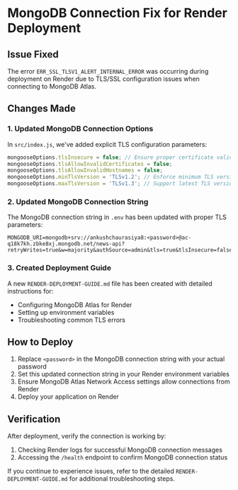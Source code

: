 # MongoDB Connection Fix for Render Deployment

## Issue Fixed

The error `ERR_SSL_TLSV1_ALERT_INTERNAL_ERROR` was occurring during deployment on Render due to TLS/SSL configuration issues when connecting to MongoDB Atlas.

## Changes Made

### 1. Updated MongoDB Connection Options

In `src/index.js`, we've added explicit TLS configuration parameters:

```javascript
mongooseOptions.tlsInsecure = false; // Ensure proper certificate validation
mongooseOptions.tlsAllowInvalidCertificates = false;
mongooseOptions.tlsAllowInvalidHostnames = false;
mongooseOptions.minTlsVersion = 'TLSv1.2'; // Enforce minimum TLS version
mongooseOptions.maxTlsVersion = 'TLSv1.3'; // Support latest TLS version
```

### 2. Updated MongoDB Connection String

The MongoDB connection string in `.env` has been updated with proper TLS parameters:

```
MONGODB_URI=mongodb+srv://ankushchaurasiya8:<password>@ac-q18k7kh.zbke8xj.mongodb.net/news-api?retryWrites=true&w=majority&authSource=admin&tls=true&tlsInsecure=false&minTlsVersion=TLSv1.2
```

### 3. Created Deployment Guide

A new `RENDER-DEPLOYMENT-GUIDE.md` file has been created with detailed instructions for:
- Configuring MongoDB Atlas for Render
- Setting up environment variables
- Troubleshooting common TLS errors

## How to Deploy

1. Replace `<password>` in the MongoDB connection string with your actual password
2. Set this updated connection string in your Render environment variables
3. Ensure MongoDB Atlas Network Access settings allow connections from Render
4. Deploy your application on Render

## Verification

After deployment, verify the connection is working by:
1. Checking Render logs for successful MongoDB connection messages
2. Accessing the `/health` endpoint to confirm MongoDB connection status

If you continue to experience issues, refer to the detailed `RENDER-DEPLOYMENT-GUIDE.md` for additional troubleshooting steps.